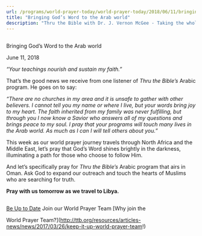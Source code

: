 ```yaml
---
url: /programs/world-prayer-today/world-prayer-today/2018/06/11/bringing-god-s-word-to-the-arab-world
title: "Bringing God’s Word to the Arab world"
description: "Thru the Bible with Dr. J. Vernon McGee - Taking the whole Word to the whole world"
---
```







## 
 Bringing God’s Word to the Arab world


June 11, 2018




*“Your teachings nourish and sustain my faith.”* 


That’s the good news we receive from one listener of *Thru the Bible’s* Arabic program. He goes on to say:


*“There are no churches in my area and it is unsafe to gather with other believers. I cannot tell you my name or where I live, but your words bring joy to my heart. The faith inherited from my family was never fulfilling, but through you I now know a Savior who answers all of my questions and brings peace to my soul. I pray that your programs will touch many lives in the Arab world. As much as I can I will tell others about you.”*  

This week as our world prayer journey travels through North Africa and the Middle East, let’s pray that God’s Word shines brightly in the darkness, illuminating a path for those who choose to follow Him. 


And let’s specifically pray for *Thru the Bible’s* Arabic program that airs in Oman. Ask God to expand our outreach and touch the hearts of Muslims who are searching for truth.


**Pray with us tomorrow as we travel to Libya.**







## 




[Be Up to Date](http://feeds.feedburner.com/WorldPrayerToday "World Prayer Today RSS Feed")
Join our World Prayer Team
[Why join the  

World Prayer Team?](http://ttb.org/resources/articles-news/news/2017/03/26/keep-it-up-world-prayer-team!)




